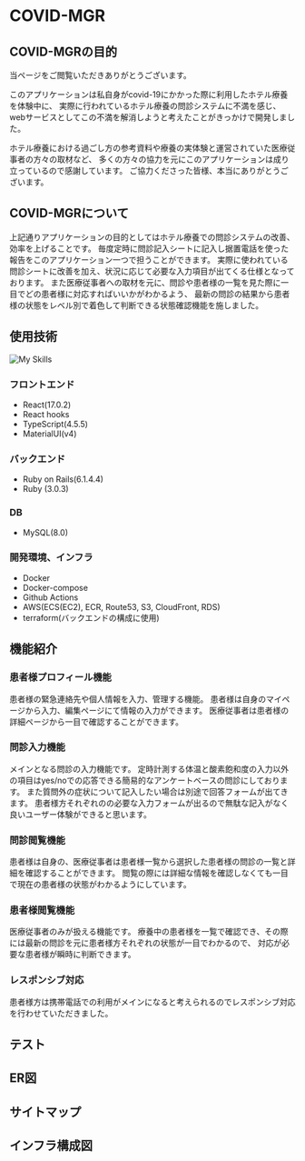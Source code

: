 # COVID-MGR

## COVID-MGRの目的

当ページをご閲覧いただきありがとうございます。

このアプリケーションは私自身がcovid-19にかかった際に利用したホテル療養を体験中に、
実際に行われているホテル療養の問診システムに不満を感じ、webサービスとしてこの不満を解消しようと考えたことがきっかけで開発しました。

ホテル療養における過ごし方の参考資料や療養の実体験と運営されていた医療従事者の方々の取材など、
多くの方々の協力を元にこのアプリケーションは成り立っているので感謝しています。
ご協力くださった皆様、本当にありがとうございます。

## COVID-MGRについて

上記通りアプリケーションの目的としてはホテル療養での問診システムの改善、効率を上げることです。
毎度定時に問診記入シートに記入し据置電話を使った報告をこのアプリケーション一つで担うことができます。
実際に使われている問診シートに改善を加え、状況に応じて必要な入力項目が出てくる仕様となっております。
また医療従事者への取材を元に、問診や患者様の一覧を見た際に一目でどの患者様に対応すればいいかがわかるよう、
最新の問診の結果から患者様の状態をレベル別で着色して判断できる状態確認機能を施しました。


## 使用技術
![My Skills](https://skillicons.dev/icons?i=ruby,rails,mysql,ts,react,materialui,docker,aws)
### フロントエンド
* React(17.0.2)
* React hooks
* TypeScript(4.5.5)
* MaterialUI(v4)
### バックエンド
* Ruby on Rails(6.1.4.4)
* Ruby (3.0.3)
### DB
* MySQL(8.0)
### 開発環境、インフラ
* Docker
* Docker-compose
* Github Actions
* AWS(ECS(EC2), ECR, Route53, S3, CloudFront, RDS)
* terraform(バックエンドの構成に使用)

## 機能紹介

### 患者様プロフィール機能 

患者様の緊急連絡先や個人情報を入力、管理する機能。
患者様は自身のマイページから入力、編集ページにて情報の入力ができます。
医療従事者は患者様の詳細ページから一目で確認することができます。


### 問診入力機能 

メインとなる問診の入力機能です。
定時計測する体温と酸素飽和度の入力以外の項目はyes/noでの応答できる簡易的なアンケートベースの問診にしております。
また質問外の症状について記入したい場合は別途で回答フォームが出てきます。
患者様方それぞれのの必要な入力フォームが出るので無駄な記入がなく良いユーザー体験ができると思います。

### 問診閲覧機能

患者様は自身の、医療従事者は患者様一覧から選択した患者様の問診の一覧と詳細を確認することができます。
閲覧の際には詳細な情報を確認しなくても一目で現在の患者様の状態がわかるようにしています。

### 患者様閲覧機能

医療従事者のみが扱える機能です。
療養中の患者様を一覧で確認でき、その際には最新の問診を元に患者様方それぞれの状態が一目でわかるので、
対応が必要な患者様が瞬時に判断できます。


### レスポンシブ対応

患者様方は携帯電話での利用がメインになると考えられるのでレスポンシブ対応を行わせていただきました。

## テスト

## ER図

## サイトマップ

## インフラ構成図
